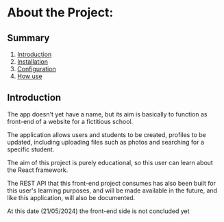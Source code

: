 # About the Project:

## Summary

1. [Introduction](#Introduction)
2. [Installation](#Installation)
3. [Configuration](#Configuration)
4. [How use](#How-Use)


## Introduction

The app doesn't yet have a name, but its aim is basically to function as front-end of a website for a fictitious school.

The application allows users and students to be created, profiles to be updated, including uploading files such as photos and searching for a specific student.

The aim of this project is purely educational, so this user can learn about the React framework.


The REST API that this front-end project consumes has also been built for this user's learning purposes, and will be made available in the future, and like this application, will also be documented.

At this date (21/05/2024) the front-end side is not concluded yet

